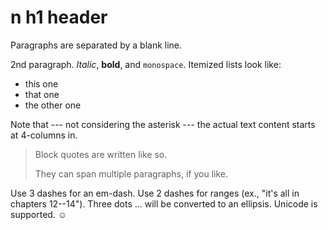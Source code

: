 n h1 header
============

Paragraphs are separated by a blank line.

2nd paragraph. *Italic*, **bold**, and `monospace`. Itemized lists
look like:

  - this one
  - that one
  - the other one

Note that --- not considering the asterisk --- the actual text
content starts at 4-columns in. <br/>

> Block quotes are
> written like so.
>
> They can span multiple paragraphs,
> if you like.

Use 3 dashes for an em-dash. Use 2 dashes for ranges (ex., "it's all
in chapters 12--14"). Three dots ... will be converted to an ellipsis.
Unicode is supported. ☺